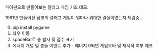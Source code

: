 파이썬으로 만들어보는 갤러그 게임 기초 데모.

1981년 만들어진 남코의 갤러그 게임이 얼마나 위대한 결실이였는지 체감중..

0. pip install pygame
1. 좌우 이동
2. spaceBar로 총 발사 및 점수 표기
3. 에너지 개념 및 충돌 이벤트 추가 - 에너지 0되면 게임오바 및 재시작 여부 체크
